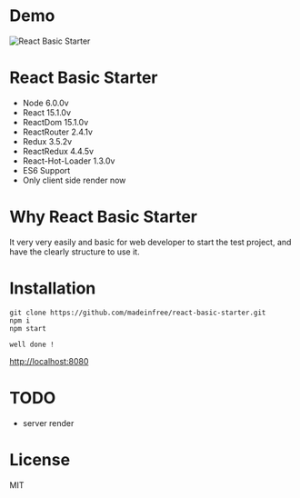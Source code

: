 # Demo
![React Basic Starter](http://i.imgur.com/Gu7lMLU.png)

# React Basic Starter
* Node 6.0.0v
* React 15.1.0v
* ReactDom 15.1.0v
* ReactRouter 2.4.1v
* Redux 3.5.2v
* ReactRedux 4.4.5v
* React-Hot-Loader 1.3.0v
* ES6 Support
* Only client side render now

# Why React Basic Starter
It very very easily and basic for web developer to start the test project, and have the clearly structure to use it.

# Installation
```
git clone https://github.com/madeinfree/react-basic-starter.git
npm i
npm start

well done !
```
[http://localhost:8080](http://localhost:8080)

# TODO
* server render

# License
MIT
